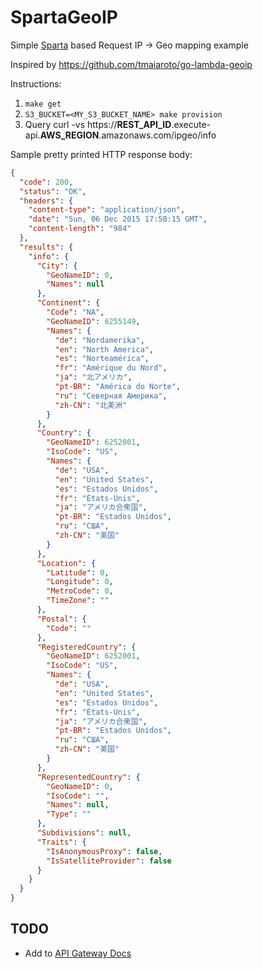 # SpartaGeoIP
Simple [Sparta](http://gosparta.io) based Request IP -> Geo mapping example

Inspired by https://github.com/tmaiaroto/go-lambda-geoip

Instructions:

  1. `make get`
  1. `S3_BUCKET=<MY_S3_BUCKET_NAME> make provision`
  1. Query curl -vs https://**REST_API_ID**.execute-api.**AWS_REGION**.amazonaws.com/ipgeo/info

Sample pretty printed HTTP response body:

```json
{
  "code": 200,
  "status": "OK",
  "headers": {
    "content-type": "application/json",
    "date": "Sun, 06 Dec 2015 17:50:15 GMT",
    "content-length": "984"
  },
  "results": {
    "info": {
      "City": {
        "GeoNameID": 0,
        "Names": null
      },
      "Continent": {
        "Code": "NA",
        "GeoNameID": 6255149,
        "Names": {
          "de": "Nordamerika",
          "en": "North America",
          "es": "Norteamérica",
          "fr": "Amérique du Nord",
          "ja": "北アメリカ",
          "pt-BR": "América do Norte",
          "ru": "Северная Америка",
          "zh-CN": "北美洲"
        }
      },
      "Country": {
        "GeoNameID": 6252001,
        "IsoCode": "US",
        "Names": {
          "de": "USA",
          "en": "United States",
          "es": "Estados Unidos",
          "fr": "États-Unis",
          "ja": "アメリカ合衆国",
          "pt-BR": "Estados Unidos",
          "ru": "США",
          "zh-CN": "美国"
        }
      },
      "Location": {
        "Latitude": 0,
        "Longitude": 0,
        "MetroCode": 0,
        "TimeZone": ""
      },
      "Postal": {
        "Code": ""
      },
      "RegisteredCountry": {
        "GeoNameID": 6252001,
        "IsoCode": "US",
        "Names": {
          "de": "USA",
          "en": "United States",
          "es": "Estados Unidos",
          "fr": "États-Unis",
          "ja": "アメリカ合衆国",
          "pt-BR": "Estados Unidos",
          "ru": "США",
          "zh-CN": "美国"
        }
      },
      "RepresentedCountry": {
        "GeoNameID": 0,
        "IsoCode": "",
        "Names": null,
        "Type": ""
      },
      "Subdivisions": null,
      "Traits": {
        "IsAnonymousProxy": false,
        "IsSatelliteProvider": false
      }
    }
  }
}
```

## TODO
  - Add to [API Gateway Docs](http://gosparta.io/docs/apigateway/)
